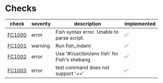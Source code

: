 # Checks

| check    | severity | description                                                     | implemented        |
| -------- | -------- | --------------------------------------------------------------- | ------------------ |
| [FC1000] | error    | Fish syntax error. Unable to parse script.                      | :white_check_mark: |
| [FC1001] | warning  | Run fish_indent                                                 | :white_check_mark: |
| [FC1002] | error    | Use '#!/usr/bin/env fish' for Fish's shebang                    | :white_check_mark: |
| [FC1003] | error    | test command does not support '=='                              | :white_check_mark: |

[FC1000]: https://github.com/mattmc3/fishcheck/wiki/FC1000
[FC1001]: https://github.com/mattmc3/fishcheck/wiki/FC1001
[FC1002]: https://github.com/mattmc3/fishcheck/wiki/FC1002
[FC1003]: https://github.com/mattmc3/fishcheck/wiki/FC1003
